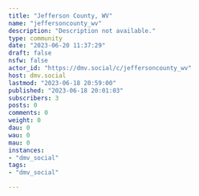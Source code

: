 ```yaml
---
title: "Jefferson County, WV" 
name: "jeffersoncounty_wv"
description: "Description not available."
type: community
date: "2023-06-20 11:37:29"
draft: false
nsfw: false
actor_id: "https://dmv.social/c/jeffersoncounty_wv"
host: dmv.social
lastmod: "2023-06-18 20:59:00"
published: "2023-06-18 20:01:03"
subscribers: 3
posts: 0
comments: 0
weight: 0
dau: 0
wau: 0
mau: 0
instances:
- "dmv_social"
tags: 
- "dmv_social"

---
```

